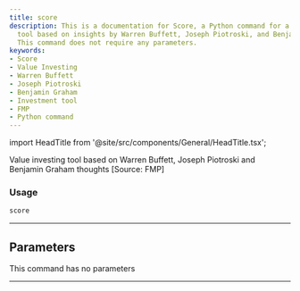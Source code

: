 ```yaml
---
title: score
description: This is a documentation for Score, a Python command for a value investing
  tool based on insights by Warren Buffett, Joseph Piotroski, and Benjamin Graham.
  This command does not require any parameters.
keywords:
- Score
- Value Investing
- Warren Buffett
- Joseph Piotroski
- Benjamin Graham
- Investment tool
- FMP
- Python command
---
```


import HeadTitle from '@site/src/components/General/HeadTitle.tsx';

<HeadTitle title="score - Fa - Stocks - Reference | OpenBB Terminal Docs" />

Value investing tool based on Warren Buffett, Joseph Piotroski and Benjamin Graham thoughts [Source: FMP]

### Usage

```python
score
```

---

## Parameters

This command has no parameters


---
